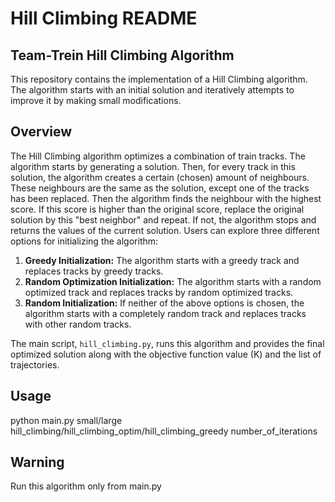 # Hill Climbing README

## Team-Trein Hill Climbing Algorithm

This repository contains the implementation of a Hill Climbing algorithm. The algorithm starts with an initial solution and iteratively attempts to improve it by making small modifications.

## Overview

The Hill Climbing algorithm optimizes a combination of train tracks. The algorithm starts by generating a solution. Then, for every track in this solution, the algorithm creates a certain (chosen) amount of neighbours. These neighbours are the same as the solution, except one of the tracks has been replaced. Then the algorithm finds the neighbour with the highest score. If this score is higher than the original score, replace the original solution by this "best neighbor" and repeat. If not, the algorithm stops and returns the values of the current solution. Users can explore three different options for initializing the algorithm:

1. **Greedy Initialization:** The algorithm starts with a greedy track and replaces tracks by greedy tracks.
2. **Random Optimization Initialization:** The algorithm starts with a random optimized track and replaces tracks by random optimized tracks.
3. **Random Initialization:** If neither of the above options is chosen, the algorithm starts with a completely random track and replaces tracks with other random tracks.

The main script, `hill_climbing.py`, runs this algorithm and provides the final optimized solution along with the objective function value (K) and the list of trajectories.

## Usage

python main.py small/large hill_climbing/hill_climbing_optim/hill_climbing_greedy number_of_iterations 

## Warning

Run this algorithm only from main.py